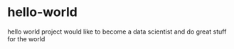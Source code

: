 # hello-world
hello world project
would like to become a data scientist and do great stuff for the world
